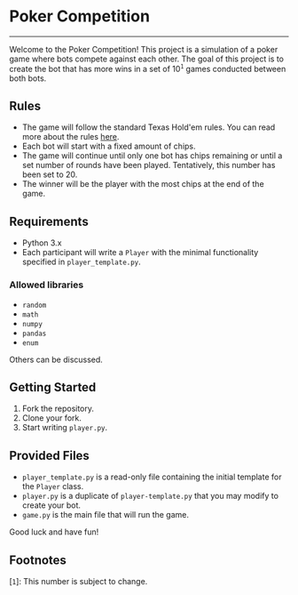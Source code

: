 # Poker Competition
---

Welcome to the Poker Competition! This project is a simulation of a poker game where bots compete against each other. The goal of this project is to create the bot that has more wins in a set of 10<sup>`1`</sup> games conducted between both bots.

## Rules

- The game will follow the standard Texas Hold'em rules. You can read more about the rules [here](https://en.wikipedia.org/wiki/Texas_hold_%27em).
- Each bot will start with a fixed amount of chips.
- The game will continue until only one bot has chips remaining or until a set number of rounds have been played. Tentatively, this number has been set to 20.
- The winner will be the player with the most chips at the end of the game.

## Requirements

- Python 3.x
- Each participant will write a `Player` with the minimal functionality specified in `player_template.py`.

### Allowed libraries

- `random`
- `math`
- `numpy`
- `pandas`
- `enum`

Others can be discussed.

## Getting Started

1. Fork the repository.
2. Clone your fork.
3. Start writing `player.py`.

## Provided Files
- `player_template.py` is a read-only file containing the initial template for the `Player` class.
- `player.py` is a duplicate of `player-template.py` that you may modify to create your bot.
- `game.py` is the main file that will run the game.

Good luck and have fun!

## Footnotes
[`1`]: This number is subject to change.